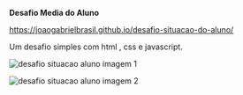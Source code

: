 **Desafio Media do Aluno**

 https://joaogabrielbrasil.github.io/desafio-situacao-do-aluno/

Um desafio simples com html , css e javascript.

![desafio situacao aluno imagem 1](https://user-images.githubusercontent.com/28787494/181179696-341f9adb-8b9e-429b-8415-7270ea824938.png)

![desafio situacao aluno imagem 2](https://user-images.githubusercontent.com/28787494/181179692-02090d9d-2466-402e-8c4e-3bf8c9dbf31e.png)
